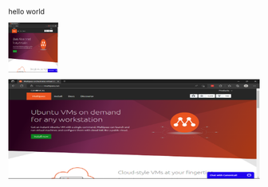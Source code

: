 hello world

<img align="center" width="100" height="100" src="https://raw.githubusercontent.com/JedsadaSrijunpoe/JedsadaSrijunpoe.github.io/main/images/2022-08-03-1-ubuntu-multipass.png">

<p align="center">
  <img width="600" height="200" src="https://raw.githubusercontent.com/JedsadaSrijunpoe/JedsadaSrijunpoe.github.io/main/images/2022-08-03-1-ubuntu-multipass.png">
</p>